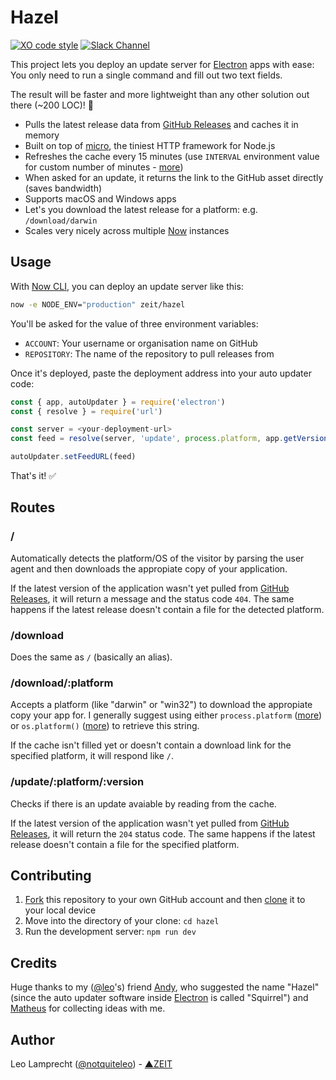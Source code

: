 # Hazel

[![XO code style](https://img.shields.io/badge/code_style-XO-5ed9c7.svg)](https://github.com/sindresorhus/xo)
[![Slack Channel](http://zeit-slackin.now.sh/badge.svg)](https://zeit.chat/)

This project lets you deploy an update server for [Electron](https://electron.atom.io) apps with ease: You only need to run a single command and fill out two text fields.

The result will be faster and more lightweight than any other solution out there (~200 LOC)! :rocket:

- Pulls the latest release data from [GitHub Releases](https://help.github.com/articles/creating-releases/) and caches it in memory
- Built on top of [micro](https://github.com/zeit/micro), the tiniest HTTP framework for Node.js
- Refreshes the cache every 15 minutes (use `INTERVAL` environment value for custom number of minutes - [more](https://developer.github.com/changes/2012-10-14-rate-limit-changes/))
- When asked for an update, it returns the link to the GitHub asset directly (saves bandwidth)
- Supports macOS and Windows apps
- Let's you download the latest release for a platform: e.g. `/download/darwin`
- Scales very nicely across multiple [Now](https://zeit.co/now) instances

## Usage

With [Now CLI](https://zeit.co/download), you can deploy an update server like this:

```bash
now -e NODE_ENV="production" zeit/hazel
```

You'll be asked for the value of three environment variables:

- `ACCOUNT`: Your username or organisation name on GitHub
- `REPOSITORY`: The name of the repository to pull releases from

Once it's deployed, paste the deployment address into your auto updater code:

```js
const { app, autoUpdater } = require('electron')
const { resolve } = require('url')

const server = <your-deployment-url>
const feed = resolve(server, 'update', process.platform, app.getVersion())

autoUpdater.setFeedURL(feed)
```

That's it! :white_check_mark:

## Routes

### /

Automatically detects the platform/OS of the visitor by parsing the user agent and then downloads the appropiate copy of your application.

If the latest version of the application wasn't yet pulled from [GitHub Releases](https://help.github.com/articles/creating-releases/), it will return a message and the status code `404`. The same happens if the latest release doesn't contain a file for the detected platform.

### /download

Does the same as `/` (basically an alias).

### /download/:platform

Accepts a platform (like "darwin" or "win32") to download the appropiate copy your app for. I generally suggest using either `process.platform` ([more](https://nodejs.org/api/process.html#process_process_platform)) or `os.platform()` ([more](https://nodejs.org/api/os.html#os_os_platform)) to retrieve this string.

If the cache isn't filled yet or doesn't contain a download link for the specified platform, it will respond like `/`.

### /update/:platform/:version

Checks if there is an update avaiable by reading from the cache.

If the latest version of the application wasn't yet pulled from [GitHub Releases](https://help.github.com/articles/creating-releases/), it will return the `204` status code. The same happens if the latest release doesn't contain a file for the specified platform.

## Contributing

1. [Fork](https://help.github.com/articles/fork-a-repo/) this repository to your own GitHub account and then [clone](https://help.github.com/articles/cloning-a-repository/) it to your local device
2. Move into the directory of your clone: `cd hazel`
3. Run the development server: `npm run dev`

## Credits

Huge thanks to my ([@leo](https://github.com/leo)'s) friend [Andy](http://twitter.com/andybitz_), who suggested the name "Hazel" (since the auto updater software inside [Electron](https://electron.atom.io) is called "Squirrel") and [Matheus](https://twitter.com/matheusfrndes) for collecting ideas with me.

## Author

Leo Lamprecht ([@notquiteleo](https://twitter.com/notquiteleo)) - [▲ZEIT](https://zeit.co)
